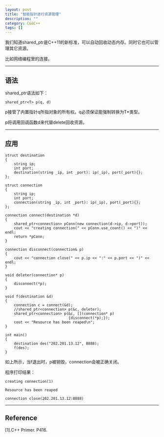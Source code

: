 ```yaml
---
layout: post
title: "智能指针进行资源管理"
description: ""
category: C&&C++
tags: []
---
```


我们知道shared_ptr是C++11的新标准，可以自动回收动态内存。同时它也可以管理其它资源。

比如网络编程里的连接。

-------------------------------------------------------

## 语法
shared_ptr语法如下：

    shared_ptr<T> p(q, d)

p接管了内置指针q所指对象的所有权。q必须保证能强制转换为T*类型。

p将调用回调函数d来代替delete回收资源。

-------------------------------------------------------

## 应用

```
struct destination
{
    string ip;
    int port;
    destination(string _ip, int _port): ip(_ip), port(_port){};
};

struct connection
{
    string ip;
    int port;
    connection(string _ip, int _port): ip(_ip), port(_port){};
};

connection connect(destination *d)
{
    shared_ptr<connection> pConn(new connection(d->ip, d->port));
    cout << "creating connection(" << pConn.use_count() << ")" << endl;
    return *pConn;
}

connection disconnect(connection& p)
{
    cout << "connection close(" << p.ip << ":" << p.port << ")" << endl;
}

void deleter(connection* p)
{
    disconnect(*p);
}

void f(destination &d)
{
    connection c = connect(&d);
    //shared_ptr<connection> p(&c, deleter);
    shared_ptr<connection> p(&c, [](connection* p)
                             {disconnect(*p);});
    cout << "Resource has been reaped\n";
}

int main()
{
    destination des("202.201.13.12", 8888);
    f(des);
}

```
如上所示，当f退出时，p被销毁，connection会被正确关闭。

程序打印结果：

```
creating connection(1)

Resource has been reaped

connection close(202.201.13.12:8888)

```

-------------------------------------------------------

## Reference
[1].C++ Primer. P416.

